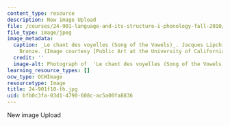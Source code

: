 ```yaml
---
content_type: resource
description: New image Upload
file: /courses/24-901-language-and-its-structure-i-phonology-fall-2010/bfb0c3fa03d14790608cac5a00fa8836_24-901f10-th.jpg
file_type: image/jpeg
image_metadata:
  caption: _Le chant des voyelles (Song of the Vowels)_. Jacques Lipchitz, 1931-32.
    Bronze. (Image courtesy [Public Art at the University of California, Los Angeles](http://www.publicartinla.com/UCLAArt/song1.html).)
  credit: ''
  image-alt: Photograph of  'Le chant des voyelles (Song of the Vowels)', bronze sculpture.
learning_resource_types: []
ocw_type: OCWImage
resourcetype: Image
title: 24-901f10-th.jpg
uid: bfb0c3fa-03d1-4790-608c-ac5a00fa8836
---
```

New image Upload